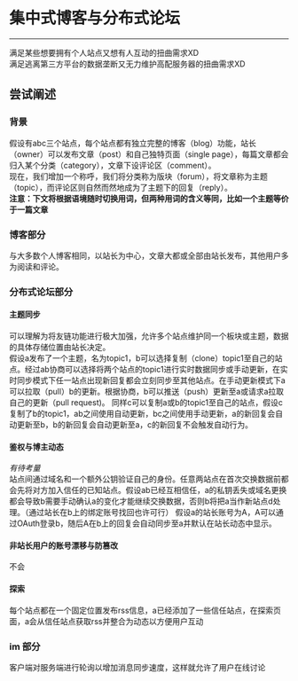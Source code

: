 # 集中式博客与分布式论坛  
---
满足某些想要拥有个人站点又想有人互动的扭曲需求XD  
满足逃离第三方平台的数据垄断又无力维护高配服务器的扭曲需求XD  

## 尝试阐述

### 背景

假设有abc三个站点，每个站点都有独立完整的博客（blog）功能，站长（owner）可以发布文章（post）和自己独特页面（single page），每篇文章都会归入某个分类（category），文章下设评论区（comment）。  
现在，我们增加一个称呼，我们将分类称为版块（forum），将文章称为主题（topic），而评论区则自然而然地成为了主题下的回复（reply）。  
**注意：下文将根据语境随时切换用词，但两种用词的含义等同，比如一个主题等价于一篇文章**

### 博客部分

与大多数个人博客相同，以站长为中心，文章大都或全部由站长发布，其他用户多为阅读和评论。

### 分布式论坛部分

#### 主题同步

可以理解为将友链功能进行极大加强，允许多个站点维护同一个板块或主题，数据的具体存储位置由站长决定。  
假设a发布了一个主题，名为topic1，b可以选择复制（clone）topic1至自己的站点。经过ab协商可以选择将两个站点的topic1进行实时数据同步或手动更新，在实时同步模式下任一站点出现新回复都会立刻同步至其他站点。在手动更新模式下a可以拉取（pull）b的更新。根据协商，b可以推送（push）更新至a或请求a拉取自己的更新（pull request)。
同样c可以复制a或b的topic1至自己的站点，假设c复制了b的topic1，ab之间使用自动更新，bc之间使用手动更新，a的新回复会自动更新至b，b的新回复会自动更新至a，c的新回复不会触发自动行为。  

#### 鉴权与博主动态

*有待考量*  
站点间通过域名和一个额外公钥验证自己的身份。任意两站点在首次交换数据前都会先将对方加入信任的已知站点。假设ab已经互相信任，a的私钥丢失或域名更换都会导致b需要手动确认a的变化才能继续交换数据，否则b将把a当作新站点d处理。（通过站长在b上的绑定账号找回也许可行）
假设a的站长账号为A，A可以通过OAuth登录b，随后A在b上的回复会自动同步至a并默认在站长动态中显示。

#### 非站长用户的账号漂移与防篡改

不会

#### 探索

每个站点都在一个固定位置发布rss信息，a已经添加了一些信任站点，在探索页面，a会从信任站点获取rss并整合为动态以方便用户互动

### im 部分

客户端对服务端进行轮询以增加消息同步速度，这样就允许了用户在线讨论